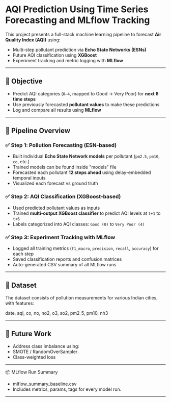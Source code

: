 # AQI Prediction Using Time Series Forecasting and MLflow Tracking

This project presents a full-stack machine learning pipeline to forecast **Air Quality Index (AQI)** using:
- Multi-step pollutant prediction via **Echo State Networks (ESNs)**
- Future AQI classification using **XGBoost**
- Experiment tracking and metric logging with **MLflow**

---

## 📌 Objective

- Predict AQI categories (`0–4`, mapped to Good → Very Poor) for **next 6 time steps**
- Use previously forecasted **pollutant values** to make these predictions
- Log and compare all results using **MLflow**

---
## 🔧 Pipeline Overview

### ✅ Step 1: Pollution Forecasting (ESN-based)
- Built individual **Echo State Network models** per pollutant (`pm2.5`, `pm10`, `co`, etc.)
- Trained models can be found inside "models" file
- Forecasted each pollutant **12 steps ahead** using delay-embedded temporal inputs
- Visualized each forecast vs ground truth

### ✅ Step 2: AQI Classification (XGBoost-based)
- Used predicted pollutant values as inputs
- Trained **multi-output XGBoost classifier** to predict AQI levels at `t+1` to `t+6`
- Labels categorized into AQI classes: `Good (0)` to `Very Poor (4)`

### ✅ Step 3: Experiment Tracking with MLflow
- Logged all training metrics (`f1_macro`, `precision`, `recall`, `accuracy`) for each step
- Saved classification reports and confusion matrices
- Auto-generated CSV summary of all MLflow runs

---

## 📁 Dataset

The dataset consists of pollution measurements for various Indian cities, with features:

date, aqi, co, no, no2, o3, so2, pm2_5, pm10, nh3

---

## 🧪 Future Work
- Address class imbalance using:
- SMOTE / RandomOverSampler
- Class-weighted loss

---

📦 MLflow Run Summary

- mlflow_summary_baseline.csv
- Includes metrics, params, tags for every model run.
---

